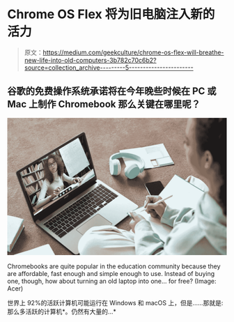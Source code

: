 # Chrome OS Flex 将为旧电脑注入新的活力

> 原文：<https://medium.com/geekculture/chrome-os-flex-will-breathe-new-life-into-old-computers-3b782c70c6b2?source=collection_archive---------5----------------------->

## 谷歌的免费操作系统承诺将在今年晚些时候在 PC 或 Mac 上制作 Chromebook 那么关键在哪里呢？

![](img/ad4108ea362a9e892e977009f54bf7e0.png)

Chromebooks are quite popular in the education community because they are affordable, fast enough and simple enough to use. Instead of buying one, though, how about turning an old laptop into one… for free? (Image: Acer)

世界上 92%的活跃计算机可能运行在 Windows 和 macOS 上，但是……那就是:那么多活跃的计算机*。仍然有大量的…*